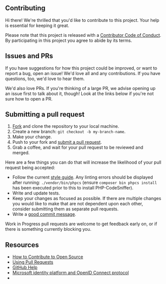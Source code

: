 [fork]: /fork
[pr]: /compare
[issue]: /issue
[design-principles]: README.md
[style]: https://github.com/dvsa/php-coding-standards
[code-of-conduct]: CODE_OF_CONDUCT.md
[good-commit-message]: https://github.com/erlang/otp/wiki/writing-good-commit-messages

## Contributing
Hi there! We're thrilled that you'd like to contribute to this project. Your help is essential for keeping it great.

Please note that this project is released with a [Contributor Code of Conduct][code-of-conduct]. By participating in this project you agree to abide by its terms.

## Issues and PRs
If you have suggestions for how this project could be improved, or want to report a bug, open an issue! We'd love all and any contributions. If you have questions, too, we'd love to hear them.

We'd also love PRs. If you're thinking of a large PR, we advise opening up an issue first to talk about it, though! Look at the links below if you're not sure how to open a PR.

## Submitting a pull request
1. [Fork][fork] and clone the repository to your local machine.
1. Create a new branch: `git checkout -b my-branch-name`.
1. Make your change.
1. Push to your fork and [submit a pull request][pr].
1. Grab a coffee, and wait for your pull request to be reviewed and merged.

Here are a few things you can do that will increase the likelihood of your pull request being accepted:
- Follow the current [style guide][style]. Any linting errors should be displayed after running: `./vendor/bin/phpcs` (ensure `composer bin phpcs install ` has been executed prior to this to install PHP-CodeSniffer).
- Write and update tests.
- Keep your changes as focused as possible. If there are multiple changes you would like to make that are not dependent upon each other, consider submitting them as separate pull requests.
- Write a [good commit message][good-commit-message].

Work in Progress pull requests are welcome to get feedback early on, or if there is something currently blocking you.

## Resources

- [How to Contribute to Open Source](https://opensource.guide/how-to-contribute/)
- [Using Pull Requests](https://help.github.com/articles/about-pull-requests/)
- [GitHub Help](https://help.github.com)
- [Microsoft identity platform and OpenID Connect protocol](https://docs.microsoft.com/en-us/azure/active-directory/develop/v2-protocols-oidc)
- 
